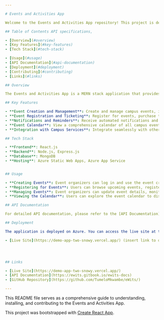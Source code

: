 ```yaml
---

# Events and Activities App

Welcome to the Events and Activities App repository! This project is designed to coordinate and manage all campus events, enhancing engagement and participation by providing a centralized platform for event creation, management, ticketing, and notifications.

## Table of Contents API specifications, 

- [Overview](#overview)
- [Key Features](#key-features)
- [Tech Stack](#tech-stack)

- [Usage](#usage)
- [API Documentation](#api-documentation)
- [Deployment](#deployment)
- [Contributing](#contributing)
- [Links](#links)

## Overview

The Events and Activities App is a MERN stack application that provides tools for students and staff to easily create, manage, and participate in campus events. The app includes features such as event registration, ticketing, notifications, and an integrated calendar view.

## Key Features

- **Event Creation and Management**: Create and manage campus events, including detailed descriptions, schedules, and locations.
- **Event Registration and Ticketing**: Register for events, purchase tickets, and receive digital tickets.
- **Notifications and Reminders**: Receive automated notifications and reminders about upcoming events.
- **Event Calendar**: View a comprehensive calendar of all campus events.
- **Integration with Campus Services**: Integrate seamlessly with other campus systems like Classroom Management, Campus Safety, and Transportation Management.

## Tech Stack

- **Frontend**: React.js
- **Backend**: Node.js, Express.js
- **Database**: MongoDB
- **Hosting**: Azure Static Web Apps, Azure App Service


## Usage

- **Creating Events**: Event organizers can log in and use the event creation interface to set up new events.
- **Registering for Events**: Users can browse upcoming events, register, and purchase tickets.
- **Managing Events**: Event organizers can update event details, monitor registrations, and send notifications.
- **Viewing the Calendar**: Users can explore the event calendar to discover events by date, type, or location.

## API Documentation

For detailed API documentation, please refer to the [API Documentation](https://ewits.gitbook.io/ewits-docs) (insert link to API documentation).

## Deployment

The application is deployed on Azure. You can access the live site at the following link:

- [Live Site](https://demo-app-two-snowy.vercel.app/) (insert link to deployed site)




## Links

- [Live Site](https://demo-app-two-snowy.vercel.app/)
- [API Documentation](https://ewits.gitbook.io/ewits-docs)
- [GitHub Repository](https://github.com/TumeloMkwambe/eWits/)

---
```


This README file serves as a comprehensive guide to understanding, installing, and contributing to the Events and Activities App.

This project was bootstrapped with [Create React App](https://github.com/facebook/create-react-app).
